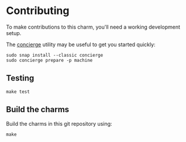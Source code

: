 # Contributing

To make contributions to this charm, you'll need a working development setup.

The [concierge](https://github.com/canonical/concierge) utility may be useful
to get you started quickly:

```shell
sudo snap install --classic concierge
sudo concierge prepare -p machine
```

## Testing

```shell
make test
```

## Build the charms

Build the charms in this git repository using:

```shell
make
```

<!-- You may want to include any contribution/style guidelines in this document>
